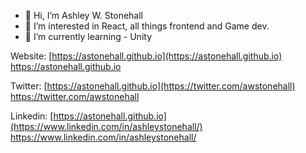 - 👋 Hi, I’m Ashley W. Stonehall
- 👀 I’m interested in React, all things frontend and Game dev.
- 🌱 I’m currently learning - Unity

Website: [https://astonehall.github.io](https://astonehall.github.io) https://astonehall.github.io

Twitter: [https://astonehall.github.io](https://twitter.com/awstonehall) https://twitter.com/awstonehall

Linkedin: [https://astonehall.github.io](https://www.linkedin.com/in/ashleystonehall/) https://www.linkedin.com/in/ashleystonehall/

<!---
astonehall/astonehall is a ✨ special ✨ repository because its `README.md` (this file) appears on your GitHub profile.
You can click the Preview link to take a look at your changes.
--->
